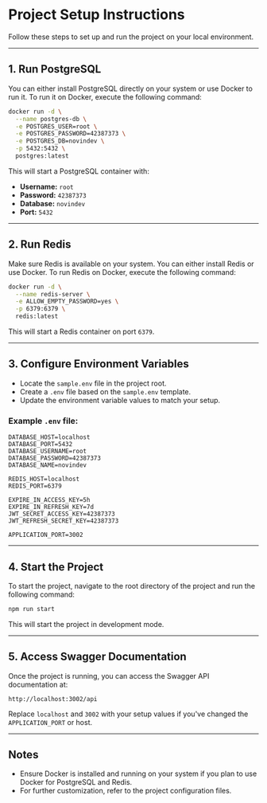 # Project Setup Instructions

Follow these steps to set up and run the project on your local environment.

---

## 1. Run PostgreSQL

You can either install PostgreSQL directly on your system or use Docker to run it. To run it on Docker, execute the following command:

```bash
docker run -d \
  --name postgres-db \
  -e POSTGRES_USER=root \
  -e POSTGRES_PASSWORD=42387373 \
  -e POSTGRES_DB=novindev \
  -p 5432:5432 \
  postgres:latest
```

This will start a PostgreSQL container with:

- **Username:** `root`
- **Password:** `42387373`
- **Database:** `novindev`
- **Port:** `5432`

---

## 2. Run Redis

Make sure Redis is available on your system. You can either install Redis or use Docker. To run Redis on Docker, execute the following command:

```bash
docker run -d \
  --name redis-server \
  -e ALLOW_EMPTY_PASSWORD=yes \
  -p 6379:6379 \
  redis:latest
```

This will start a Redis container on port `6379`.

---

## 3. Configure Environment Variables

- Locate the `sample.env` file in the project root.
- Create a `.env` file based on the `sample.env` template.
- Update the environment variable values to match your setup.

### Example `.env` file:

```env
DATABASE_HOST=localhost
DATABASE_PORT=5432
DATABASE_USERNAME=root
DATABASE_PASSWORD=42387373
DATABASE_NAME=novindev

REDIS_HOST=localhost
REDIS_PORT=6379

EXPIRE_IN_ACCESS_KEY=5h
EXPIRE_IN_REFRESH_KEY=7d
JWT_SECRET_ACCESS_KEY=42387373
JWT_REFRESH_SECRET_KEY=42387373

APPLICATION_PORT=3002
```

---

## 4. Start the Project

To start the project, navigate to the root directory of the project and run the following command:

```bash
npm run start
```

This will start the project in development mode.

---

## 5. Access Swagger Documentation

Once the project is running, you can access the Swagger API documentation at:

```
http://localhost:3002/api
```

Replace `localhost` and `3002` with your setup values if you've changed the `APPLICATION_PORT` or host.

---

## Notes

- Ensure Docker is installed and running on your system if you plan to use Docker for PostgreSQL and Redis.
- For further customization, refer to the project configuration files.
